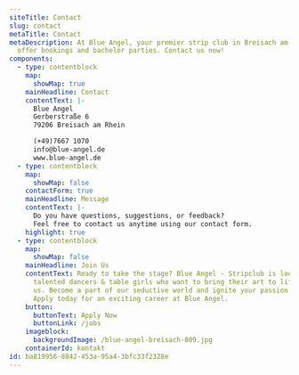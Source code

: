 ```yaml
---
siteTitle: Contact
slug: contact
metaTitle: Contact
metaDescription: At Blue Angel, your premier strip club in Breisach am Rhein, we
  offer bookings and bachelor parties. Contact us now!
components:
  - type: contentblock
    map:
      showMap: true
    mainHeadline: Contact
    contentText: |-
      Blue Angel
      Gerberstraße 6
      79206 Breisach am Rhein

      (+49)7667 1070
      info@blue-angel.de
      www.blue-angel.de
  - type: contentblock
    map:
      showMap: false
    contactForm: true
    mainHeadline: Message
    contentText: |-
      Do you have questions, suggestions, or feedback?
      Feel free to contact us anytime using our contact form.
    highlight: true
  - type: contentblock
    map:
      showMap: false
    mainHeadline: Join Us
    contentText: Ready to take the stage? Blue Angel - Stripclub is looking for
      talented dancers & table girls who want to bring their art to life with
      us. Become a part of our seductive world and ignite your passion on stage.
      Apply today for an exciting career at Blue Angel.
    button:
      buttonText: Apply Now
      buttonLink: /jobs
    imageblock:
      backgroundImage: /blue-angel-breisach-009.jpg
    containerId: kontakt
id: ba819956-8842-453a-95a4-3bfc33f2328e
---
```

